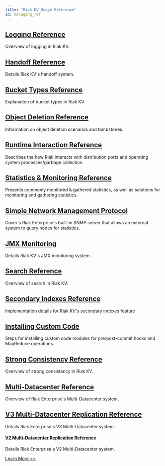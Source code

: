 ```yaml
---
title: "Riak KV Usage Reference"
id: managing_ref
---
```


[ref log]: ./logging.md
[ref handoff]: ./handoff.md
[ref bucket types]: ./bucket-types.md
[ref obj del]: ./object-deletion.md
[ref runtime]: ./runtime-interaction.md
[ref monitoring]: ./statistics-monitoring.md
[ref snmp]: ./snmp.md
[ref jmx]: ./jmx.md
[ref search]: ./search.md
[ref 2i]: ./secondary-indexes.md
[ref custom code]: ./custom-code.md
[ref strong consistency]: ./strong-consistency.md
[ref mdc]: ./multi-datacenter/index.md
[ref v3 mdc]: ./v3-multi-datacenter/index.md
[ref v2 mdc]: ./v2-multi-datacenter/index.md

## [Logging Reference][ref log]

Overview of logging in Riak KV.

## [Handoff Reference][ref handoff]

Details Riak KV's handoff system.

## [Bucket Types Reference][ref bucket types]

Explanation of bucket types in Riak KV.

## [Object Deletion Reference][ref obj del]

Information on object deletion scenarios and tombstones.

## [Runtime Interaction Reference][ref runtime]

Describes the how Riak interacts with distribution ports and operating system
processes/garbage collection.

## [Statistics & Monitoring Reference][ref monitoring]

Presents commonly monitored & gathered statistics, as well as solutions for monitoring and gathering statistics.

## [Simple Network Management Protocol][ref snmp]

Cover's Riak Enterprise's built-in SNMP server that allows an external system to query nodes for statistics.

## [JMX Monitoring][ref jmx]

Details Riak KV's JMX monitoring system.

## [Search Reference][ref search]

Overview of search in Riak KV.

## [Secondary Indexes Reference][ref 2i]

Implementation details for Riak KV's secondary indexes feature

## [Installing Custom Code][ref custom code]

Steps for installing custom code modules for pre/post-commit hooks and MapReduce operations.

## [Strong Consistency Reference][ref strong consistency]

Overview of strong consistency in Riak KV.

## [Multi-Datacenter Reference][ref mdc]

Overview of Riak Enterprise's Multi-Datacenter system.

## [V3 Multi-Datacenter Replication Reference][ref v3 mdc]

Details Riak Enterprise's V3 Multi-Datacenter system.

#### [V2 Multi-Datacenter Replication Reference][ref v2 mdc]

Details Riak Enterprise's V2 Multi-Datacenter system.

[Learn More >>][ref v2 mdc]
